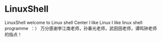 # LinuxShell
LinuxShell
welcome to Linux shell Center
I like Linux
I like linux shell programme  ：）
万分感谢李江南老师，孙春光老师，武田田老师，谭鸣钟老师的指点！
